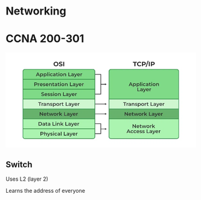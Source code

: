# Networking

# CCNA 200-301

![osi-tcpip](README-images/OsiVTcp.png)

## Switch

Uses L2 (layer 2)

Learns the address of everyone



